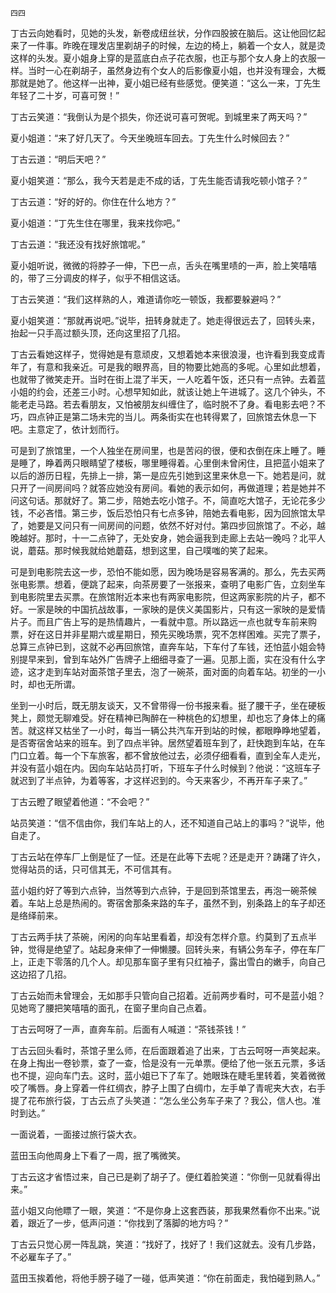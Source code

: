     四四 

   丁古云向她看时，见她的头发，新卷成纽丝状，分作四股披在脑后。这让他回忆起来了一件事。昨晚在理发店里剃胡子的时候，左边的椅上，躺着一个女人，就是烫这样的头发。夏小姐身上穿的是蓝底白点子花衣服，也正与那个女人身上的衣服一样。当时一心在剃胡子，虽然身边有个女人的后影像夏小姐，也并没有理会，大概那就是她了。他这样一出神，夏小姐已经有些感觉。便笑道：“这么一来，丁先生年轻了二十岁，可喜可贺！”

   丁古云笑道：“我倒认为是个损失，你还说可喜可贺呢。到城里来了两天吗？”

   夏小姐道：“来了好几天了。今天坐晚班车回去。丁先生什么时候回去？”

   丁古云道：“明后天吧？”

   夏小姐笑道：“那么，我今天若是走不成的话，丁先生能否请我吃顿小馆子？”

   丁古云道：“好的好的。你住在什么地方？”

   夏小姐道：“丁先生住在哪里，我来找你吧。”

   丁古云道：“我还没有找好旅馆呢。”

   夏小姐听说，微微的将脖子一伸，下巴一点，舌头在嘴里啧的一声，脸上笑嘻嘻的，带了三分调皮的样子，似乎不相信这话。

   丁古云笑道：“我们这样熟的人，难道请你吃一顿饭，我都要躲避吗？”

   夏小姐笑道：“那就再说吧。”说毕，扭转身就走了。她走得很远去了，回转头来，抬起一只手高过额头顶，还向这里招了几招。

   丁古云看她这样子，觉得她是有意顽皮，又想着她本来很浪漫，也许看到我变成青年了，有意和我亲近。可是我的眼界高，目的物要比她高的多呢。心里如此想着，也就带了微笑走开。当时在街上混了半天，一人吃着午饭，还只有一点钟。去着蓝小姐的约会，还差三小时。心想早知如此，就该让她上午进城了。这几个钟头，不能老走马路。若去看朋友，又怕被朋友纠缠住了，临时脱不了身。看电影去吧？不巧，四点钟正是第二场未完的当儿。两条街实在也转得累了，回旅馆去休息一下吧。主意定了，依计划而行。

   可是到了旅馆里，一个人独坐在房间里，也是苦闷的很，便和衣倒在床上睡了。睡是睡了，睁着两只眼睛望了楼板，哪里睡得着。心里倒未曾闲住，且把蓝小姐来了以后的游历日程，先排上一排，第一是应先引她到这里来休息一下。她若是问，就只开了一间房间吗？就答应她没有房间。看她的表示如何，再做道理；若是她并不问这句话。那就好了。第二步，陪她去吃小馆子。不，简直吃大馆子，无论花多少钱，不必吝惜。第三步，饭后恐怕只有七点多钟，陪她去看电影，因为回旅馆太早了，她要是又问只有一间房间的问题，依然不好对付。第四步回旅馆了。不必，越晚越好。那时，十一二点钟了，无处安身，她会逼我到走廊上去站一晚吗？北平人说，蘑菇。那时候我就给她蘑菇，想到这里，自己噗嗤的笑了起来。

   可是到电影院去这一步，恐怕不能如愿，因为晚场是容易客满的。那么，先去买两张电影票。想着，便跳了起来，向茶房要了一张报来，查明了电影广告，立刻坐车到电影院里去买票。在旅馆附近本来也有两家电影院，但这两家影院的片子，都不好。一家是映的中国抗战故事，一家映的是侠义美国影片，只有这一家映的是爱情片子。而且广告上写的是热情趣片，一看就中意。所以路远一点也就专车前来购票，好在这日并非星期六或星期日，预先买晚场票，究不怎样困难。买完了票子，总算三点钟已到，这就不必再回旅馆，直奔车站，下车付了车钱，还怕蓝小姐会特别提早来到，曾到车站外广告牌子上细细寻查了一遍。见那上面，实在没有什么字迹，这才走到车站对面茶馆子里去，泡了一碗茶，面对面的向着车站。初坐的一小时，却也无所谓。

   坐到一小时后，既无朋友谈天，又不曾带得一份书报来看。挺了腰干子，坐在硬板凳上，颇觉无聊难受。好在精神已陶醉在一种桃色的幻想里，却也忘了身体上的痛苦。就这样又枯坐了一小时，每当一辆公共汽车开到站的时候，都眼睁睁地望着，是否寄宿舍站来的班车。到了四点半钟。居然望着班车到了，赶快跑到车站，在车门口立着。每一个下车旅客，都不曾放他过去，必须仔细看看，直到全车人走光，并没有蓝小姐在内。因向车站站员打听，下班车子什么时候到？他说：“这班车子就迟到了半点钟，为着等客，才这样迟到的。今天来客少，不再开车子来了。”

   丁古云瞪了眼望着他道：“不会吧？”

   站员笑道：“信不信由你，我们车站上的人，还不知道自己站上的事吗？”说毕，他自走了。

   丁古云站在停车厂上倒是怔了一怔。还是在此等下去呢？还是走开？踌躇了许久，觉得站员的话，只可信其无，不可信其有。

   蓝小姐约好了等到六点钟，当然等到六点钟，于是回到茶馆里去，再泡一碗茶候着。车站上总是热闹的。寄宿舍那条来路的车子，虽然不到，别条路上的车子却还是络绎前来。

   丁古云两手扶了茶碗，闲闲的向车站里看着，却没有怎样介意。约莫到了五点半钟，觉得是绝望了。站起身来伸了一伸懒腰。回转头来，有辆公务车子，停在车厂上，正走下零落的几个人。却见那车窗子里有只红袖子，露出雪白的嫩手，向自己这边招了几招。

   丁古云始而未曾理会，无如那手只管向自己招着。近前两步看时，可不是蓝小姐？见她弯了腰把笑嘻嘻的面孔，在窗子里向自己点着。

   丁古云呵呀了一声，直奔车前。后面有人喊道：“茶钱茶钱！”

   丁古云回头看时，茶馆子里么师，在后面跟着追了出来，丁古云呵呀一声笑起来。在身上掏出一卷钞票，查了一查，恰是没有一元单票。便给了他一张五元票，多话也不提，迎向车门去。这时，蓝小姐已下了车了。她眼珠在睫毛里转着，笑着微微咬了嘴唇。身上穿着一件红绸衣，脖子上围了白绸巾，左手单了青呢夹大衣，右手提了花布旅行袋，丁古云点了头笑道：“怎么坐公务车子来了？我公，信人也。准时到达。”

   一面说着，一面接过旅行袋大衣。

   蓝田玉向他周身上下看了一周，抿了嘴微笑。

   丁古云这才省悟过来，自己已是剃了胡子了。便红着脸笑道：“你倒一见就看得出来。”

   蓝小姐又向他瞟了一眼，笑道：“不是你身上这套西装，那我果然看你不出来。”说着，跟近了一步，低声问道：“你找到了落脚的地方吗？”

   丁古云只觉心房一阵乱跳，笑道：“找好了，找好了！我们这就去。没有几步路，不必雇车子了。”

   蓝田玉挨着他，将他手膀子碰了一碰，低声笑道：“你在前面走，我怕碰到熟人。”

